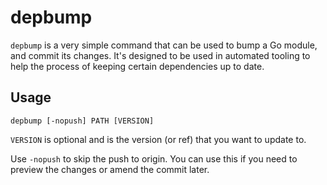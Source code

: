 # depbump

`depbump` is a very simple command that can be used to bump a Go module, and
commit its changes. It's designed to be used in automated tooling to help the
process of keeping certain dependencies up to date.

## Usage

`depbump [-nopush] PATH [VERSION]`

`VERSION` is optional and is the version (or ref) that you want to update to.

Use `-nopush` to skip the push to origin. You can use this if you need to
preview the changes or amend the commit later.
